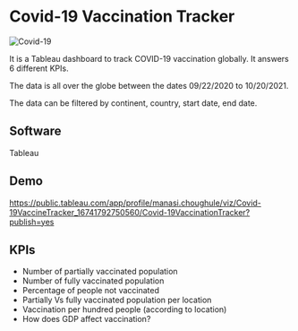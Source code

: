 # Covid-19 Vaccination Tracker

![Covid-19]([http://url/to/img.png](https://d2v9ipibika81v.cloudfront.net/uploads/sites/91/covid455-1140x500.jpg))


It is a Tableau dashboard to track COVID-19 vaccination globally. It answers 6 different KPIs. 

The data is all over the globe between the dates 09/22/2020 to 10/20/2021. 

The data can be filtered by continent, country, start date, end date.
    

## Software

Tableau
## Demo

https://public.tableau.com/app/profile/manasi.choughule/viz/Covid-19VaccineTracker_16741792750560/Covid-19VaccinationTracker?publish=yes


## KPIs

- Number of partially vaccinated population
- Number of fully vaccinated population
- Percentage of people not vaccinated
- Partially Vs fully vaccinated population per location 
- Vaccination per hundred people (according to location)
- How does GDP affect vaccination?

